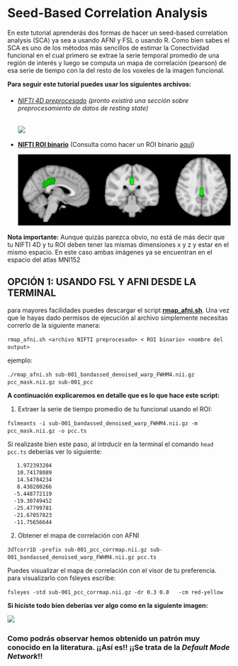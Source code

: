 # Seed-Based Correlation Analysis

En este tutorial aprenderás dos formas de hacer un seed-based correlation analysis (SCA) ya sea a usando AFNI y FSL  o usando R. Como bien sabes el SCA es uno de los métodos más sencillos  de estimar la Conectividad funcional en el cual primero se extrae la serie temporal promedio de una región de interés y luego  se computa un mapa de correlación (pearson) de esa serie de tiempo con la del resto de los voxeles de la imagen funcional. 

**Para seguir este tutorial puedes usar los siguientes archivos:**

- ###### [NIFTI  4D preprocesado](https://drive.google.com/file/d/14Mx4MbFO2GjrMWvq4-CHX3HHbiN_A3jh/view?usp=sharing) (pronto existirá una sección sobre preprocesamiento de datos de  resting state)

  ![](https://github.com/alffajardo/mri_data/blob/master/tutorials/sca/func.gif)

- **[ NIFTI ROI binario](https://github.com/alffajardo/mri_data/blob/master/tutorials/sca/pcc_mask.nii.gz)** (Consulta como hacer un ROI binario [aquí](https://www.youtube.com/watch?v=fIu4tUjRfUE&t=9s))

  ![](https://github.com/alffajardo/mri_data/blob/master/tutorials/sca/pcc_mask.png)

  

 **Nota importante:** Aunque quizás parezca obvio, no está de más decir que tu NIFTI 4D y tu ROI deben tener las mismas dimensiones x y z y estar en el mismo espacio. En este caso ambas imágenes ya se encuentran en el espacio del atlas MNI152

  
  
  ## OPCIÓN 1: USANDO FSL Y AFNI  DESDE LA TERMINAL

  para mayores facilidades puedes descargar el script **[rmap_afni.sh](https://github.com/alffajardo/mri_data/blob/master/tutorials/sca/rmap_afni.sh)**. Una vez que le hayas dado permisos de ejecución al archivo simplemente necesitas correrlo de la siguiente manera:

```rmap_afni.sh <archivo NIFTI preprocesado> < ROI binario> <nombre del output> ```
  
  ejemplo: 

  ```./rmap_afni.sh sub-001_bandassed_denoised_warp_FWHM4.nii.gz pcc_mask.nii.gz sub-001_pcc```

  **A continuación explicaremos en detalle que es lo que hace este script:**
  
  1.  Extraer la serie de tiempo promedio de tu funcional usando el ROI:
  
```fslmeants -i sub-001_bandassed_denoised_warp_FWHM4.nii.gz -m pcc_mask.nii.gz -o pcc.ts```

Si realizaste bien este paso, al intrducir en la terminal el comando `head pcc.ts`  deberías ver lo siguiente:
  
 ``` -3.744489014 
    1.972393204 
    10.74178089 
    14.54784234 
    8.430280266
   -5.448772119 
   -19.30749452 
   -25.47799781 
   -21.67057823 
   -11.75656644
```
2. Obtener el mapa de correlación con AFNI

```3dTcorr1D -prefix sub-001_pcc_corrmap.nii.gz sub-001_bandassed_denoised_warp_FWHM4.nii.gz pcc.ts```

Puedes visualizar el mapa de correlación con el visor de tu preferencia. para visualizarlo con fsleyes escribe:

```fsleyes -std sub-001_pcc_corrmap.nii.gz -dr 0.3 0.8   -cm red-yellow```


**Si hiciste todo bien deberías ver algo como en la siguiente imagen:**

![](https://github.com/alffajardo/mri_data/blob/master/tutorials/sca/sub-001_pcc_corrmap.png)

### Como podrás observar hemos obtenido un patrón muy conocido en la literatura. ¡¡Así es!! ¡¡Se trata de la ***Default Mode Network***!! 
